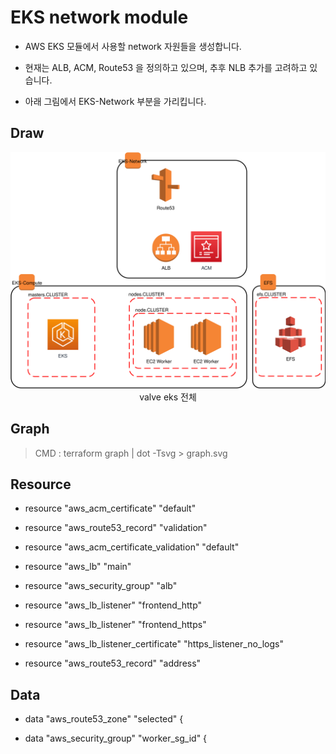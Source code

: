 # EKS network module

* AWS EKS 모듈에서 사용할 network 자원들을 생성합니다.

* 현재는 ALB, ACM, Route53 을 정의하고 있으며, 추후 NLB 추가를 고려하고 있습니다.

* 아래 그림에서 EKS-Network 부분을 가리킵니다.

## Draw

<span style="display:block;text-align:center">![](./img-draw-valve-eks-4steps.svg)</span>
<span style="display:block;text-align:center">valve eks 전체</span>

## Graph

> CMD : terraform graph | dot -Tsvg > graph.svg

## Resource

* resource "aws_acm_certificate" "default"

* resource "aws_route53_record" "validation"

* resource "aws_acm_certificate_validation" "default"

* resource "aws_lb" "main"

* resource "aws_security_group" "alb" 

* resource "aws_lb_listener" "frontend_http"

* resource "aws_lb_listener" "frontend_https"

* resource "aws_lb_listener_certificate" "https_listener_no_logs" 

* resource "aws_route53_record" "address"

## Data

* data "aws_route53_zone" "selected" {
  
* data "aws_security_group" "worker_sg_id" {